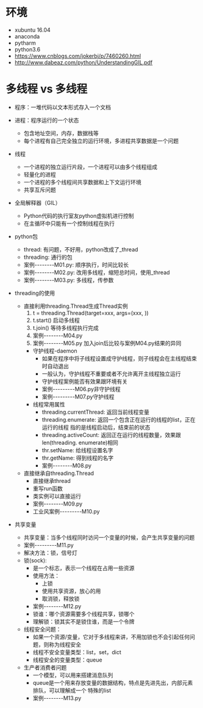 # 环境
- xubuntu 16.04
- anaconda
- pytharm
- python3.6
- https://www.cnblogs.com/jokerbj/p/7460260.html
- http://www.dabeaz.com/python/UnderstandingGIL.pdf

# 多线程 vs 多线程
- 程序：一堆代码以文本形式存入一个文档
- 进程：程序运行的一个状态
    - 包含地址空间，内存，数据栈等
    - 每个进程有自己完全独立的运行环境，多进程共享数据是一个问题
- 线程
    - 一个进程的独立运行片段，一个进程可以由多个线程组成
    - 轻量化的进程
    - 一个进程的多个线程间共享数据和上下文运行环境
    - 共享互斥问题
- 全局解释器（GIL）
    - Python代码的执行室友python虚拟机进行控制
    - 在主循环中只能有一个控制线程在执行
- python包
    - thread: 有问题，不好用，python改成了_thread
    - threading: 通行的包
    - 案例--------M01.py: 顺序执行，时间比较长
    - 案例--------M02.py: 改用多线程，缩短总时间，使用_thread
    - 案例--------M03.py: 多线程，传参数

- threading的使用
    - 直接利用threading.Thread生成Thread实例
        1. t = threading.Thread(target=xxx, args=(xxx, ))
        2. t.start()  启动多线程
        3. t.join()   等待多线程执行完成
        4. 案例--------M04.py
        5. 案例--------M05.py 加入join后比较与案例M04.py结果的异同
        - 守护线程-daemon
            - 如果在程序中将子线程设置成守护线程，则子线程会在主线程结束时自动退出
            - 一般认为，守护线程不重要或者不允许离开主线程独立运行
            - 守护线程案例能否有效果跟环境有关
            - 案例---------M06.py非守护线程
            - 案例---------M07.py守护线程
        - 线程常用属性
            - threading.currentThread:  返回当前线程变量
            - threading.enumerate:  返回一个包含正在运行的线程的list，正在运行的线程
            指的是线程启动后，结束前的状态
            - threading.activeCount:  返回正在运行的线程数量，效果跟 len(threading.
            enumerate)相同
            - thr.setName:  给线程设置名字
            - thr.getName:  得到线程的名字
            - 案例--------M08.py
    - 直接继承自threading.Thread
        - 直接继承thread
        - 重写run函数
        - 类实例可以直接运行
        - 案例--------M09.py
        - 工业风案例---------M10.py
- 共享变量
    - 共享变量：当多个线程同时访问一个变量的时候，会产生共享变量的问题
    - 案例---------M11.py
    - 解决方法：锁，信号灯
    - 锁(sock):
        - 是一个标志，表示一个线程在占用一些资源
        - 使用方法：
            - 上锁
            - 使用共享资源，放心的用
            - 取消锁，释放锁
        - 案例--------M12.py
        - 锁谁：哪个资源需要多个线程共享，锁哪个
        - 理解锁：锁其实不是锁住谁，而是一个令牌
    - 线程安全问题：
        - 如果一个资源/变量，它对于多线程来讲，不用加锁也不会引起任何问题，则称为线程安全
        - 线程不安全变量类型：list，set，dict
        - 线程安全的变量类型：queue
    - 生产者消费者问题
        - 一个模型，可以用来搭建消息队列
        - queue是一个用来存放变量的数据结构，特点是先进先出，内部元素排队，可以理解成一个
        特殊的list
        - 案例--------M13.py
        
            
            